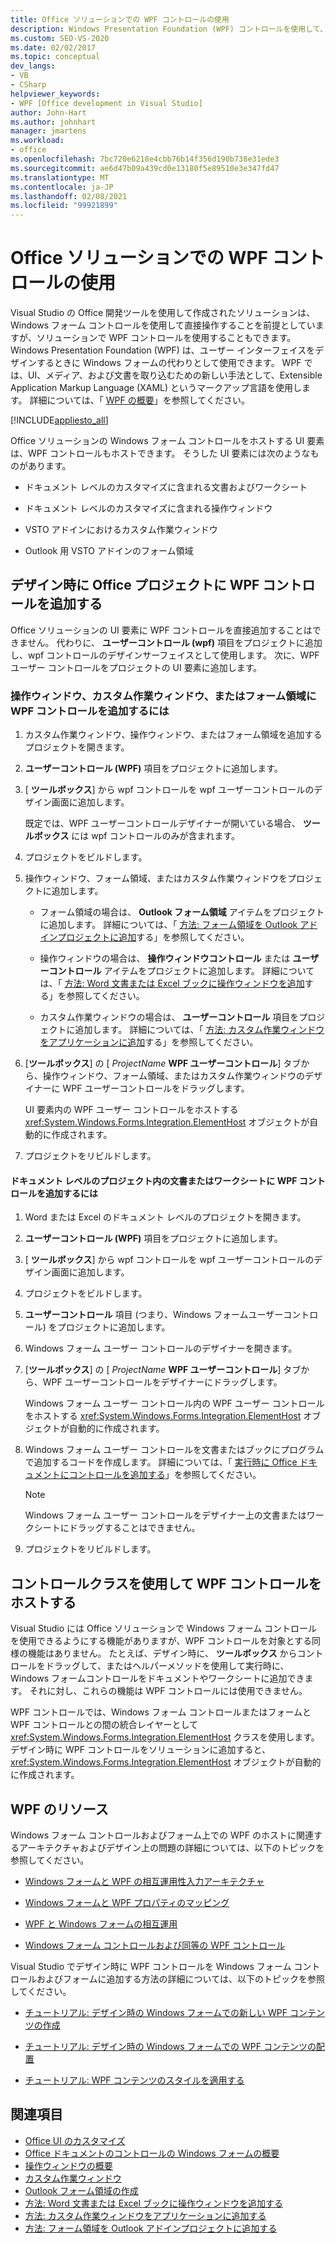 ```yaml
---
title: Office ソリューションでの WPF コントロールの使用
description: Windows Presentation Foundation (WPF) コントロールを使用して、Visual Studio でユーザーインターフェイスをデザインする方法について説明します。
ms.custom: SEO-VS-2020
ms.date: 02/02/2017
ms.topic: conceptual
dev_langs:
- VB
- CSharp
helpviewer_keywords:
- WPF [Office development in Visual Studio]
author: John-Hart
ms.author: johnhart
manager: jmartens
ms.workload:
- office
ms.openlocfilehash: 7bc720e6218e4cbb76b14f356d190b738e31ede3
ms.sourcegitcommit: ae6d47b09a439cd0e13180f5e89510e3e347fd47
ms.translationtype: MT
ms.contentlocale: ja-JP
ms.lasthandoff: 02/08/2021
ms.locfileid: "99921899"
---
```

# <a name="use-wpf-controls-in-office-solutions"></a>Office ソリューションでの WPF コントロールの使用

Visual Studio の Office 開発ツールを使用して作成されたソリューションは、Windows フォーム コントロールを使用して直接操作することを前提としていますが、ソリューションで WPF コントロールを使用することもできます。 Windows Presentation Foundation (WPF) は、ユーザー インターフェイスをデザインするときに Windows フォームの代わりとして使用できます。 WPF では、UI、メディア、および文書を取り込むための新しい手法として、Extensible Application Markup Language (XAML) というマークアップ言語を使用します。 詳細については、「 [WPF の概要](/dotnet/framework/wpf/introduction-to-wpf)」を参照してください。

[!INCLUDE[appliesto_all](../vsto/includes/appliesto-all-md.md)]

Office ソリューションの Windows フォーム コントロールをホストする UI 要素は、WPF コントロールもホストできます。 そうした UI 要素には次のようなものがあります。

- ドキュメント レベルのカスタマイズに含まれる文書およびワークシート

- ドキュメント レベルのカスタマイズに含まれる操作ウィンドウ

- VSTO アドインにおけるカスタム作業ウィンドウ

- Outlook 用 VSTO アドインのフォーム領域

## <a name="add-wpf-controls-to-office-projects-at-design-time"></a>デザイン時に Office プロジェクトに WPF コントロールを追加する

Office ソリューションの UI 要素に WPF コントロールを直接追加することはできません。 代わりに、 **ユーザーコントロール (wpf)** 項目をプロジェクトに追加し、wpf コントロールのデザインサーフェイスとして使用します。 次に、WPF ユーザー コントロールをプロジェクトの UI 要素に追加します。

### <a name="to-add-wpf-controls-to-an-actions-pane-custom-task-pane-or-form-region"></a>操作ウィンドウ、カスタム作業ウィンドウ、またはフォーム領域に WPF コントロールを追加するには

1. カスタム作業ウィンドウ、操作ウィンドウ、またはフォーム領域を追加するプロジェクトを開きます。

2. **ユーザーコントロール (WPF)** 項目をプロジェクトに追加します。

3. [ **ツールボックス**] から wpf コントロールを wpf ユーザーコントロールのデザイン画面に追加します。

     既定では、WPF ユーザーコントロールデザイナーが開いている場合、 **ツールボックス** には wpf コントロールのみが含まれます。

4. プロジェクトをビルドします。

5. 操作ウィンドウ、フォーム領域、またはカスタム作業ウィンドウをプロジェクトに追加します。

    - フォーム領域の場合は、 **Outlook フォーム領域** アイテムをプロジェクトに追加します。 詳細については、「 [方法: フォーム領域を Outlook アドインプロジェクトに追加](../vsto/how-to-add-a-form-region-to-an-outlook-add-in-project.md)する」を参照してください。

    - 操作ウィンドウの場合は、 **操作ウィンドウコントロール** または **ユーザーコントロール** アイテムをプロジェクトに追加します。 詳細については、「 [方法: Word 文書または Excel ブックに操作ウィンドウを追加](../vsto/how-to-add-an-actions-pane-to-word-documents-or-excel-workbooks.md)する」を参照してください。

    - カスタム作業ウィンドウの場合は、 **ユーザーコントロール** 項目をプロジェクトに追加します。 詳細については、「 [方法: カスタム作業ウィンドウをアプリケーションに追加](../vsto/how-to-add-a-custom-task-pane-to-an-application.md)する」を参照してください。

6. [**ツールボックス**] の [ *ProjectName* **WPF ユーザーコントロール**] タブから、操作ウィンドウ、フォーム領域、またはカスタム作業ウィンドウのデザイナーに WPF ユーザーコントロールをドラッグします。

     UI 要素内の WPF ユーザー コントロールをホストする <xref:System.Windows.Forms.Integration.ElementHost> オブジェクトが自動的に作成されます。

7. プロジェクトをリビルドします。

#### <a name="to-add-wpf-controls-to-a-document-or-worksheet-in-a-document-level-project"></a>ドキュメント レベルのプロジェクト内の文書またはワークシートに WPF コントロールを追加するには

1. Word または Excel のドキュメント レベルのプロジェクトを開きます。

2. **ユーザーコントロール (WPF)** 項目をプロジェクトに追加します。

3. [ **ツールボックス**] から wpf コントロールを wpf ユーザーコントロールのデザイン画面に追加します。

4. プロジェクトをビルドします。

5. **ユーザーコントロール** 項目 (つまり、Windows フォームユーザーコントロール) をプロジェクトに追加します。

6. Windows フォーム ユーザー コントロールのデザイナーを開きます。

7. [**ツールボックス**] の [ *ProjectName* **WPF ユーザーコントロール**] タブから、WPF ユーザーコントロールをデザイナーにドラッグします。

     Windows フォーム ユーザー コントロール内の WPF ユーザー コントロールをホストする <xref:System.Windows.Forms.Integration.ElementHost> オブジェクトが自動的に作成されます。

8. Windows フォーム ユーザー コントロールを文書またはブックにプログラムで追加するコードを作成します。 詳細については、「 [実行時に Office ドキュメントにコントロールを追加する](../vsto/adding-controls-to-office-documents-at-run-time.md)」を参照してください。

    > [!NOTE]
    > Windows フォーム ユーザー コントロールをデザイナー上の文書またはワークシートにドラッグすることはできません。

9. プロジェクトをリビルドします。

## <a name="host-wpf-controls-by-using-the-elementhost-class"></a>コントロールクラスを使用して WPF コントロールをホストする

Visual Studio には Office ソリューションで Windows フォーム コントロールを使用できるようにする機能がありますが、WPF コントロールを対象とする同様の機能はありません。 たとえば、デザイン時に、 **ツールボックス** からコントロールをドラッグして、またはヘルパーメソッドを使用して実行時に、Windows フォームコントロールをドキュメントやワークシートに追加できます。 それに対し、これらの機能は WPF コントロールには使用できません。

WPF コントロールでは、Windows フォーム コントロールまたはフォームと WPF コントロールとの間の統合レイヤーとして <xref:System.Windows.Forms.Integration.ElementHost> クラスを使用します。 デザイン時に WPF コントロールをソリューションに追加すると、<xref:System.Windows.Forms.Integration.ElementHost> オブジェクトが自動的に作成されます。

## <a name="wpf-resources"></a>WPF のリソース

Windows フォーム コントロールおよびフォーム上での WPF のホストに関連するアーキテクチャおよびデザイン上の問題の詳細については、以下のトピックを参照してください。

- [Windows フォームと WPF の相互運用性入力アーキテクチャ](/dotnet/framework/wpf/advanced/windows-forms-and-wpf-interoperability-input-architecture)

- [Windows フォームと WPF プロパティのマッピング](/dotnet/framework/wpf/advanced/windows-forms-and-wpf-property-mapping)

- [WPF と Windows フォームの相互運用](/dotnet/framework/wpf/advanced/wpf-and-windows-forms-interoperation)

- [Windows フォーム コントロールおよび同等の WPF コントロール](/dotnet/framework/wpf/advanced/windows-forms-controls-and-equivalent-wpf-controls)

Visual Studio でデザイン時に WPF コントロールを Windows フォーム コントロールおよびフォームに追加する方法の詳細については、以下のトピックを参照してください。

- [チュートリアル: デザイン時の Windows フォームでの新しい WPF コンテンツの作成](/dotnet/framework/winforms/advanced/walkthrough-creating-new-wpf-content-on-windows-forms-at-design-time)

- [チュートリアル: デザイン時の Windows フォームでの WPF コンテンツの配置](/dotnet/framework/winforms/advanced/walkthrough-arranging-wpf-content-on-windows-forms-at-design-time)

- [チュートリアル: WPF コンテンツのスタイルを適用する](/dotnet/framework/winforms/advanced/walkthrough-styling-wpf-content)

## <a name="see-also"></a>関連項目

- [Office UI のカスタマイズ](../vsto/office-ui-customization.md)
- [Office ドキュメントのコントロールの Windows フォームの概要](../vsto/windows-forms-controls-on-office-documents-overview.md)
- [操作ウィンドウの概要](../vsto/actions-pane-overview.md)
- [カスタム作業ウィンドウ](../vsto/custom-task-panes.md)
- [Outlook フォーム領域の作成](../vsto/creating-outlook-form-regions.md)
- [方法: Word 文書または Excel ブックに操作ウィンドウを追加する](../vsto/how-to-add-an-actions-pane-to-word-documents-or-excel-workbooks.md)
- [方法: カスタム作業ウィンドウをアプリケーションに追加する](../vsto/how-to-add-a-custom-task-pane-to-an-application.md)
- [方法: フォーム領域を Outlook アドインプロジェクトに追加する](../vsto/how-to-add-a-form-region-to-an-outlook-add-in-project.md)
